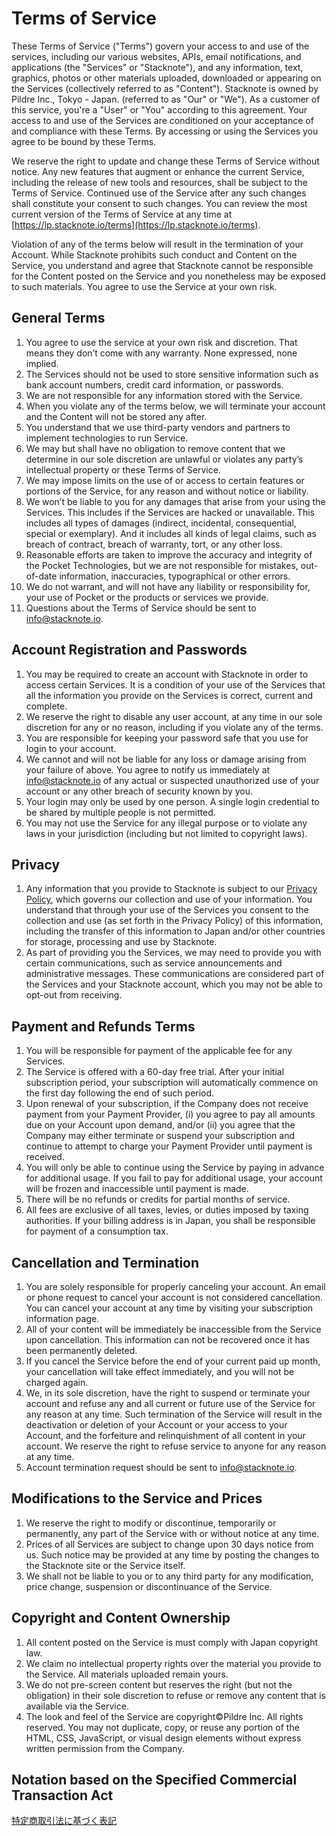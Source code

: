 # Terms of Service

These Terms of Service ("Terms") govern your access to and use of the services, including our various websites, APIs, email notifications, and applications (the "Services" or "Stacknote"), and any information, text, graphics, photos or other materials uploaded, downloaded or appearing on the Services (collectively referred to as "Content"). Stacknote is owned by Pildre Inc., Tokyo - Japan. (referred to as "Our" or "We"). As a customer of this service, you're a "User" or "You" according to this agreement. Your access to and use of the Services are conditioned on your acceptance of and compliance with these Terms. By accessing or using the Services you agree to be bound by these Terms.

We reserve the right to update and change these Terms of Service without notice. Any new features that augment or enhance the current Service, including the release of new tools and resources, shall be subject to the Terms of Service. Continued use of the Service after any such changes shall constitute your consent to such changes. You can review the most current version of the Terms of Service at any time at [https://lp.stacknote.io/terms](https://lp.stacknote.io/terms).

Violation of any of the terms below will result in the termination of your Account. While Stacknote prohibits such conduct and Content on the Service, you understand and agree that Stacknote cannot be responsible for the Content posted on the Service and you nonetheless may be exposed to such materials. You agree to use the Service at your own risk.

## General Terms

1. You agree to use the service at your own risk and discretion. That means they don’t come with any warranty. None expressed, none implied.
2. The Services should not be used to store sensitive information such as bank account numbers, credit card information, or passwords.
3. We are not responsible for any information stored with the Service.
4. When you violate any of the terms below, we will terminate your account and the Content will not be stored any after.
5. You understand that we use third-party vendors and partners to implement technologies to run Service.
6. We may but shall have no obligation to remove content that we determine in our sole discretion are unlawful or violates any party’s intellectual property or these Terms of Service.
7. We may impose limits on the use of or access to certain features or portions of the Service, for any reason and without notice or liability.
8. We won’t be liable to you for any damages that arise from your using the Services. This includes if the Services are hacked or unavailable. This includes all types of damages (indirect, incidental, consequential, special or exemplary). And it includes all kinds of legal claims, such as breach of contract, breach of warranty, tort, or any other loss.
9. Reasonable efforts are taken to improve the accuracy and integrity of the Pocket Technologies, but we are not responsible for mistakes, out-of-date information, inaccuracies, typographical or other errors.
10. We do not warrant, and will not have any liability or responsibility for, your use of Pocket or the products or services we provide.
11. Questions about the Terms of Service should be sent to [info@stacknote.io](mailto:info@stacknote.io).

## Account Registration and Passwords

1. You may be required to create an account with Stacknote in order to access certain Services. It is a condition of your use of the Services that all the information you provide on the Services is correct, current and complete.
2. We reserve the right to disable any user account, at any time in our sole discretion for any or no reason, including if you violate any of the terms.
3. You are responsible for keeping your password safe that you use for login to your account.
4. We cannot and will not be liable for any loss or damage arising from your failure of above. You agree to notify us immediately at [info@stacknote.io](mailto:info@stacknote.io) of any actual or suspected unauthorized use of your account or any other breach of security known by you.
5. Your login may only be used by one person. A single login credential to be shared by multiple people is not permitted.
6. You may not use the Service for any illegal purpose or to violate any laws in your jurisdiction (including but not limited to copyright laws).

## Privacy

1. Any information that you provide to Stacknote is subject to our [Privacy Policy](https://lp.stacknote.io/privacy), which governs our collection and use of your information. You understand that through your use of the Services you consent to the collection and use (as set forth in the Privacy Policy) of this information, including the transfer of this information to Japan and/or other countries for storage, processing and use by Stacknote.
2. As part of providing you the Services, we may need to provide you with certain communications, such as service announcements and administrative messages. These communications are considered part of the Services and your Stacknote account, which you may not be able to opt-out from receiving.

## Payment and Refunds Terms

1. You will be responsible for payment of the applicable fee for any Services.
2. The Service is offered with a 60-day free trial. After your initial subscription period, your subscription will automatically commence on the first day following the end of such period.
3. Upon renewal of your subscription, if the Company does not receive payment from your Payment Provider, (i) you agree to pay all amounts due on your Account upon demand, and/or (ii) you agree that the Company may either terminate or suspend your subscription and continue to attempt to charge your Payment Provider until payment is received.
4. You will only be able to continue using the Service by paying in advance for additional usage. If you fail to pay for additional usage, your account will be frozen and inaccessible until payment is made.
5. There will be no refunds or credits for partial months of service.
6. All fees are exclusive of all taxes, levies, or duties imposed by taxing authorities. If your billing address is in Japan, you shall be responsible for payment of a consumption tax.

## Cancellation and Termination

1. You are solely responsible for properly canceling your account. An email or phone request to cancel your account is not considered cancellation. You can cancel your account at any time by visiting your subscription information page.
2. All of your content will be immediately be inaccessible from the Service upon cancellation. This information can not be recovered once it has been permanently deleted.
3. If you cancel the Service before the end of your current paid up month, your cancellation will take effect immediately, and you will not be charged again.
4. We, in its sole discretion, have the right to suspend or terminate your account and refuse any and all current or future use of the Service for any reason at any time. Such termination of the Service will result in the deactivation or deletion of your Account or your access to your Account, and the forfeiture and relinquishment of all content in your account. We reserve the right to refuse service to anyone for any reason at any time.
5. Account termination request should be sent to [info@stacknote.io](mailto:info@stacknote.io).

## Modifications to the Service and Prices

1. We reserve the right to modify or discontinue, temporarily or permanently, any part of the Service with or without notice at any time.
2. Prices of all Services are subject to change upon 30 days notice from us. Such notice may be provided at any time by posting the changes to the Stacknote site or the Service itself.
3. We shall not be liable to you or to any third party for any modification, price change, suspension or discontinuance of the Service.

## Copyright and Content Ownership

1. All content posted on the Service is must comply with Japan copyright law.
2. We claim no intellectual property rights over the material you provide to the Service. All materials uploaded remain yours.
3. We do not pre-screen content but reserves the right (but not the obligation) in their sole discretion to refuse or remove any content that is available via the Service.
4. The look and feel of the Service are copyright©Pildre Inc. All rights reserved. You may not duplicate, copy, or reuse any portion of the HTML, CSS, JavaScript, or visual design elements without express written permission from the Company.

## Notation based on the Specified Commercial Transaction Act

[特定商取引法に基づく表記](https://lp.stacknote.io/notation/)
